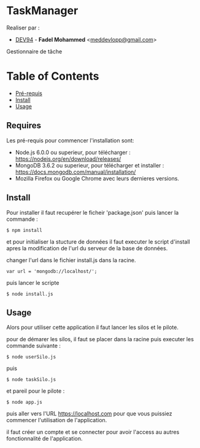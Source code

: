 # TaskManager

Realiser par : 

* [DEV94](https://github.com/DEV94) - **Fadel Mohammed** &lt;meddevlopp@gmail.com&gt;


Gestionnaire de tâche


# Table of Contents

* [Pré-requis](#requires)
* [Install](#install)
* [Usage](#usage)

## Requires
Les pré-requis pour commencer l'installation sont:

  * Node.js 6.0.0 ou superieur, pour télécharger : https://nodejs.org/en/download/releases/
  * MongoDB 3.6.2 ou superieur, pour télécharger et installer : https://docs.mongodb.com/manual/installation/
  * Mozilla Firefox ou Google Chrome avec leurs dernieres versions.

## Install
Pour installer il faut recupérer le ficheir 'package.json' puis lancer la commande : 

```console
$ npm install
```
et pour initialiser la stucture de données il faut executer le script d'install apres la modification de l'url du serveur de la base de données.

changer l'url dans le fichier install.js dans la racine.
```
var url = 'mongodb://localhost/';
```
puis lancer le scripte

```console
$ node install.js
```


## Usage

Alors pour utiliser cette application il faut lancer les silos et le pilote.

pour de démarer les silos, il faut se placer dans la racine puis executer les commande suivante :

```console
$ node userSilo.js
```
puis

```console
$ node taskSilo.js
```

et pareil pour le pilote : 

```console
$ node app.js
```

puis aller vers l'URL https://localhost.com pour que vous puissiez commencer l'utilisation de l'application.

il faut créer un compte et se connecter pour avoir l'access au autres fonctionnalité de l'application.
